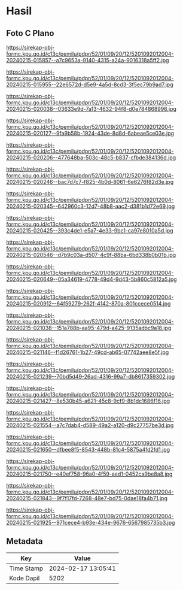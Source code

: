 # Hasil

## Foto C Plano

https://sirekap-obj-formc.kpu.go.id/c13c/pemilu/pdpr/52/01/09/20/12/5201092012004-20240215-015857--a7c9653a-9140-4315-a24a-9016318a5ff2.jpg

https://sirekap-obj-formc.kpu.go.id/c13c/pemilu/pdpr/52/01/09/20/12/5201092012004-20240215-015955--22e6572d-d5e9-4a5d-8cd3-3f5ec79b9ad7.jpg

https://sirekap-obj-formc.kpu.go.id/c13c/pemilu/pdpr/52/01/09/20/12/5201092012004-20240215-020038--03633e9d-7a13-4632-94f8-d0e784868998.jpg

https://sirekap-obj-formc.kpu.go.id/c13c/pemilu/pdpr/52/01/09/20/12/5201092012004-20240215-020127--9fa9b58b-1924-43de-8d8d-6abeae5ce03e.jpg

https://sirekap-obj-formc.kpu.go.id/c13c/pemilu/pdpr/52/01/09/20/12/5201092012004-20240215-020206--477648ba-503c-48c5-b837-cfbde384136d.jpg

https://sirekap-obj-formc.kpu.go.id/c13c/pemilu/pdpr/52/01/09/20/12/5201092012004-20240215-020246--bac7d7c7-f825-4b0d-8061-6e6276f82d3e.jpg

https://sirekap-obj-formc.kpu.go.id/c13c/pemilu/pdpr/52/01/09/20/12/5201092012004-20240215-020345--642960c3-12d7-48b8-aac2-d381b1d72e69.jpg

https://sirekap-obj-formc.kpu.go.id/c13c/pemilu/pdpr/52/01/09/20/12/5201092012004-20240215-020425--393c4de1-e5a7-4e33-9bc1-ca97e8010a5d.jpg

https://sirekap-obj-formc.kpu.go.id/c13c/pemilu/pdpr/52/01/09/20/12/5201092012004-20240215-020546--d7b9c03a-d507-4c9f-88ba-6bd338b0b01b.jpg

https://sirekap-obj-formc.kpu.go.id/c13c/pemilu/pdpr/52/01/09/20/12/5201092012004-20240215-020649--05a34619-4778-49d4-9d43-5b860c5812a5.jpg

https://sirekap-obj-formc.kpu.go.id/c13c/pemilu/pdpr/52/01/09/20/12/5201092012004-20240215-020912--64f59279-262f-4142-870a-801ccece0514.jpg

https://sirekap-obj-formc.kpu.go.id/c13c/pemilu/pdpr/52/01/09/20/12/5201092012004-20240215-021038--151a788b-aa95-479d-a425-9135adbc9a18.jpg

https://sirekap-obj-formc.kpu.go.id/c13c/pemilu/pdpr/52/01/09/20/12/5201092012004-20240215-021146--f1d26761-1b27-49cd-ab65-07742aee8e5f.jpg

https://sirekap-obj-formc.kpu.go.id/c13c/pemilu/pdpr/52/01/09/20/12/5201092012004-20240215-021239--70bd5d49-26ad-4316-99a7-db8617359302.jpg

https://sirekap-obj-formc.kpu.go.id/c13c/pemilu/pdpr/52/01/09/20/12/5201092012004-20240215-021427--8e530b45-a621-45c8-9cf9-8b1dc1686f16.jpg

https://sirekap-obj-formc.kpu.go.id/c13c/pemilu/pdpr/52/01/09/20/12/5201092012004-20240215-021554--a7c7dab4-d589-49a2-a120-d9c27757be3d.jpg

https://sirekap-obj-formc.kpu.go.id/c13c/pemilu/pdpr/52/01/09/20/12/5201092012004-20240215-021650--dfbee8f5-8543-448b-81c4-5875a4fd2fd1.jpg

https://sirekap-obj-formc.kpu.go.id/c13c/pemilu/pdpr/52/01/09/20/12/5201092012004-20240215-021750--e40ef758-96a0-4f59-aed1-0452ca9be8a8.jpg

https://sirekap-obj-formc.kpu.go.id/c13c/pemilu/pdpr/52/01/09/20/12/5201092012004-20240215-021843--9f7f17fd-7268-48e7-bd75-0dae18fa4b71.jpg

https://sirekap-obj-formc.kpu.go.id/c13c/pemilu/pdpr/52/01/09/20/12/5201092012004-20240215-021925--971cece4-b93e-434e-9676-6567985735b3.jpg


## Metadata

| Key        | Value               |
| ---------- | ------------------- |
| Time Stamp | 2024-02-17 13:05:41 |
| Kode Dapil | 5202                |




